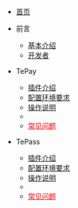 - [首页](https://doc.pangsuan.com/)

- 前言
  - [基本介绍](/README?id=探索个人支付解决方案)
  - [开发者](/README?id=开发者)

- TePay
  - [插件介绍](/tepay?id=插件介绍)
  - [配置环境要求](/tepay?id=配置环境要求)
  - [操作说明](/tepay?id=操作说明)
  - <li ><a style="color:red" href="tepay?id=常见问题">常见问题</a></li>
  
  
- TePass
  - [插件介绍](/tepass?id=插件介绍)
  - [配置环境要求](/tepass?id=配置环境要求)
  - [操作说明](/tepass?id=操作说明)
  - <li ><a style="color:red" href="tepass?id=常见问题">常见问题</a></li>

